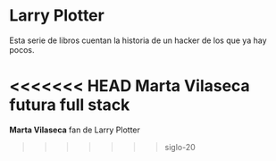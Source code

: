 # Larry Plotter

Esta serie de libros cuentan la historia de un hacker de los que ya hay pocos.

<<<<<<< HEAD
**Marta Vilaseca** futura full stack
=======
**Marta Vilaseca** fan de Larry Plotter
>>>>>>> siglo-20
